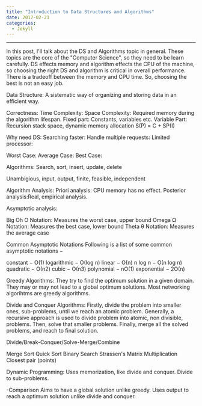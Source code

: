 ```yaml
---
title: "Introduction to Data Structures and Algorithms"
date: 2017-02-21
categories: 
  - Jekyll
---
```

---

In this post, I'll talk about the DS and Algorithms topic in general. These topics are the core of the "Computer Science", so they need to
be learn carefully. DS effects memory and algorithm effects the CPU of the machine, so choosing the right DS and algorithm is critical
in overall performance. There is a tradeoff between the memory and CPU time. So, choosing the best is not an easy job.  

Data Structure: A sistematic way of organizing and storing data in an efficient way.

  Correctness:
  Time Complexity:
  Space Complexity: Required memory during the algorithm lifespan.
    Fixed part: Constants, variables etc.
    Variable Part: Recursion stack space, dynamic memory allocation 
 S(P) = C + SP(I)
  
Why need DS:
  Searching faster:
  Handle multiple requests:
  Limited processor:
  
  Worst Case:
  Average Case:
  Best Case:
  
Algorithms:
Search, sort, insert, update, delete

Unambigious, input, output, finite, feasible, independent

Algorithm Analysis:
Priori analysis: CPU memory has no effect.
Posterior analysis:Real, empirical analysis.

Asymptotic analysis:

Big Oh Ο Notation: Measures the worst case, upper bound 
Omega Ω Notation: Measures the best case, lower bound
Theta θ Notation: Measures the average case

Common Asymptotic Notations
Following is a list of some common asymptotic notations −

constant	−	Ο(1)
logarithmic	−	Ο(log n)
linear	−	Ο(n)
n log n	−	Ο(n log n)
quadratic	−	Ο(n2)
cubic	−	Ο(n3)
polynomial	−	nΟ(1)
exponential	−	2Ο(n)

Greedy Algorithms:
They try to find the optimum solution in a given domain. They may or may not lead to a global optimum solutions. Most networking
algorihtms are greedy algorithms.
  
Divide and Conquer Algorithms:
Firstly, divide the problem into smaller ones, sub-problems, until we reach an atomic problem. Generally, a recursive approach
is used to divide problem into atomic, non divisible, problems. Then, solve that smaller problems. Finally, merge all the solved
problems, and reach to final solution.
  
Divide/Break-Conquer/Solve-Merge/Combine

Merge Sort
Quick Sort
Binary Search
Strassen's Matrix Multiplication
Closest pair (points)
  
Dynamic Programming:
Uses memorization, like divide and conquer. Divide to sub-problems. 

-Comparison
Aims to have a global solution unlike greedy.
Uses output to reach a optimum solution unlike divide and conquer.




    
    

